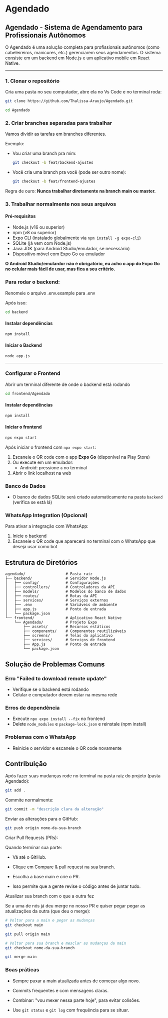 # Agendado

## Agendado - Sistema de Agendamento para Profissionais Autônomos
O Agendado é uma solução completa para profissionais autônomos (como cabeleireiros, manicures, etc.) gerenciarem seus agendamentos. O sistema consiste em um backend em Node.js e um aplicativo mobile em React Native.

-------------------------------------------------------------------
### 1. Clonar o repositório

Cria uma pasta no seu computador, abre ela no Vs Code e no terminal roda:

``````````````````bash
git clone https://github.com/Thalissa-Araujo/Agendado.git
`````````````````````````````````

````````````````````bash
cd Agendado
````````````````````````````````````````````

### 2. Criar branches separadas para trabalhar

Vamos dividir as tarefas em branches diferentes.

Exemplo:

- Vou criar uma branch pra mim:
    ````````````````````````bash
    git checkout -b feat/backend-ajustes
    ``````````````````````````````````````````

- Você cria uma branch pra você (pode ser outro nome):
  ````````````````````bash
  git checkout -b feat/frontend-ajustes
  ``````````````````````````````````````````

Regra de ouro: **Nunca trabalhar diretamente na branch main ou master.**

### 3. Trabalhar normalmente nos seus arquivos

#### Pré-requisitos
- Node.js (v16 ou superior)
- npm (v8 ou superior)
- Expo CLI (instalado globalmente via `npm install -g expo-cli`)
- SQLite (já vem com Node.js)
- Java JDK (para Android Studio/emulador, se necessário)
- Dispositivo móvel com Expo Go ou emulador

**O Android Studio/emulardor não é obrigatório, eu acho o app do Expo Go no celular mais fácil de usar, mas fica a seu critério.**

### Para rodar o backend:

Renomeie o arquivo .env.example para .env

Após isso:

`````````````````````````````bash
cd backend
```````````````````````````````````````

#### Instalar dependências

`````````````````````````````bash
npm install
```````````````````````````````````````

#### Iniciar o Backend

`````````````````````````````bash
node app.js
```````````````````````````````````````

---------------------------------------

### Configurar o Frontend

Abrir um terminal diferente de onde o backend está rodando

```bash
cd frontend/Agendado
`````````````````````````````````

#### Instalar dependências

```bash
npm install
`````````````````````````````````

#### Iniciar o frontend

```````````````bash
npx expo start
``````````````````````````````

Após iniciar o frontend com `npx expo start`:
1. Escaneie o QR code com o app **Expo Go** (disponível na Play Store)
2. Ou execute em um emulador:
   - Android: pressione `a` no terminal
3. Abrir o link localhost na web

### Banco de Dados
- O banco de dados SQLite será criado automaticamente na pasta `backend` (verifica se está lá)

### WhatsApp Integration (Opcional)
Para ativar a integração com WhatsApp:
1. Inicie o backend
2. Escaneie o QR code que aparecerá no terminal com o WhatsApp que deseja usar como bot

## Estrutura de Diretórios
```
agendado/                  # Pasta raiz
├── backend/               # Servidor Node.js
│   ├── config/            # Configurações
│   ├── controllers/       # Controladores da API
│   ├── models/            # Modelos do banco de dados
│   ├── routes/            # Rotas da API
│   ├── services/          # Serviços externos
│   ├── .env               # Variáveis de ambiente
│   ├── app.js             # Ponto de entrada
│   └── package.json
└── frontend/              # Aplicativo React Native
    └── Agendado/          # Projeto Expo
        ├── assets/        # Recursos estáticos
        ├── components/    # Componentes reutilizáveis
        ├── screens/       # Telas do aplicativo
        ├── services/      # Serviços de frontend
        ├── App.js         # Ponto de entrada
        └── package.json
```

## Solução de Problemas Comuns
### Erro "Failed to download remote update"
- Verifique se o backend está rodando
- Celular e computador devem estar na mesma rede
### Erros de dependência
- Execute `npx expo install --fix` no frontend
- Delete `node_modules` e `package-lock.json` e reinstale (npm install)
### Problemas com o WhatsApp
- Reinicie o servidor e escaneie o QR code novamente

## Contribuição

Após fazer suas mudanças rode no terminal na pasta raiz do projeto (pasta Agendado):

````````````bash
git add .
````````````````````````

Commite normalmente:

```````````bash
git commit -m "descrição clara da alteração"
```````````````````````````

Enviar as alterações para o GitHub:

````````````````bash
git push origin nome-da-sua-branch
``````````````````````````

Criar Pull Requests (PRs):

Quando terminar sua parte:

- Vá até o GitHub.

- Clique em Compare & pull request na sua branch.

- Escolha a base main e crie o PR.

- Isso permite que a gente revise o código antes de juntar tudo.

Atualizar sua branch com o que a outra fez

Se a uma de nós já deu merge no nosso PR e quiser pegar pegar as atualizações da outra (que deu o merge):

````````````bash
# Voltar para a main e pegar as mudanças
git checkout main
```````````````````````````````

````````````````bash
git pull origin main
````````````````````````

`````````````bash
# Voltar para sua branch e mesclar as mudanças da main
git checkout nome-da-sua-branch
```````````````````````````

``````````bash
git merge main
```````````````````````

### Boas práticas

- Sempre puxar a main atualizada antes de começar algo novo.

- Commits frequentes e com mensagens claras.

- Combinar: "vou mexer nessa parte hoje", para evitar colisões.

- Use `git status` e `git log` com frequência para se situar.